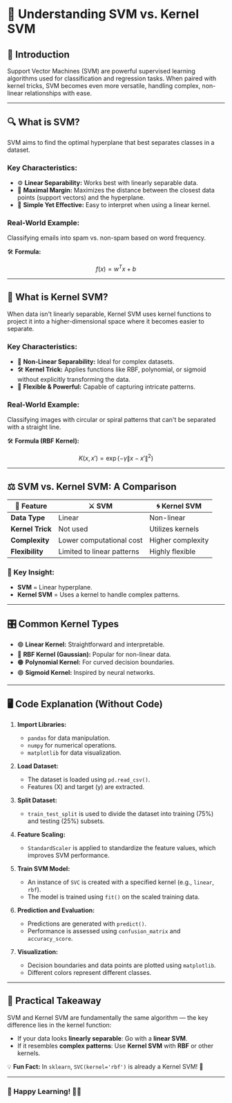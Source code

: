 # 🧠 Understanding SVM vs. Kernel SVM

## 🌟 Introduction

Support Vector Machines (SVM) are powerful supervised learning algorithms used for classification and regression tasks. When paired with kernel tricks, SVM becomes even more versatile, handling complex, non-linear relationships with ease.

---

## 🔍 What is SVM?

SVM aims to find the optimal hyperplane that best separates classes in a dataset.

### Key Characteristics:

- ⚙️ **Linear Separability:** Works best with linearly separable data.
- 📏 **Maximal Margin:** Maximizes the distance between the closest data points (support vectors) and the hyperplane.
- 🚀 **Simple Yet Effective:** Easy to interpret when using a linear kernel.

### Real-World Example:

Classifying emails into spam vs. non-spam based on word frequency.

🛠️ **Formula:**

$$f(x) = w^T x + b$$

---

## 🌌 What is Kernel SVM?

When data isn't linearly separable, Kernel SVM uses kernel functions to project it into a higher-dimensional space where it becomes easier to separate.

### Key Characteristics:

- 🔄 **Non-Linear Separability:** Ideal for complex datasets.
- 🛠️ **Kernel Trick:** Applies functions like RBF, polynomial, or sigmoid without explicitly transforming the data.
- 🎯 **Flexible & Powerful:** Capable of capturing intricate patterns.

### Real-World Example:

Classifying images with circular or spiral patterns that can't be separated with a straight line.

🛠️ **Formula (RBF Kernel):**

$$K(x, x') = \exp(-\gamma \|x - x'\|^2)$$

---

## ⚖️ SVM vs. Kernel SVM: A Comparison

| 🧩 Feature       | ⚔️ SVM                     | 🌀 Kernel SVM     |
| ---------------- | -------------------------- | ----------------- |
| **Data Type**    | Linear                     | Non-linear        |
| **Kernel Trick** | Not used                   | Utilizes kernels  |
| **Complexity**   | Lower computational cost   | Higher complexity |
| **Flexibility**  | Limited to linear patterns | Highly flexible   |

### 🌱 Key Insight:

- **SVM** = Linear hyperplane.
- **Kernel SVM** = Uses a kernel to handle complex patterns.

---

## 🎛️ Common Kernel Types

- 🟢 **Linear Kernel:** Straightforward and interpretable.
- 🔵 **RBF Kernel (Gaussian):** Popular for non-linear data.
- 🟠 **Polynomial Kernel:** For curved decision boundaries.
- 🟣 **Sigmoid Kernel:** Inspired by neural networks.

---

## 🖥️ Code Explanation (Without Code)

1. **Import Libraries:**

   - `pandas` for data manipulation.
   - `numpy` for numerical operations.
   - `matplotlib` for data visualization.

2. **Load Dataset:**

   - The dataset is loaded using `pd.read_csv()`.
   - Features (X) and target (y) are extracted.

3. **Split Dataset:**

   - `train_test_split` is used to divide the dataset into training (75%) and testing (25%) subsets.

4. **Feature Scaling:**

   - `StandardScaler` is applied to standardize the feature values, which improves SVM performance.

5. **Train SVM Model:**

   - An instance of `SVC` is created with a specified kernel (e.g., `linear`, `rbf`).
   - The model is trained using `fit()` on the scaled training data.

6. **Prediction and Evaluation:**

   - Predictions are generated with `predict()`.
   - Performance is assessed using `confusion_matrix` and `accuracy_score`.

7. **Visualization:**

   - Decision boundaries and data points are plotted using `matplotlib`.
   - Different colors represent different classes.

---

## 🎯 Practical Takeaway

SVM and Kernel SVM are fundamentally the same algorithm — the key difference lies in the kernel function:

- If your data looks **linearly separable**: Go with a **linear SVM**.
- If it resembles **complex patterns**: Use **Kernel SVM** with **RBF** or other kernels.

💡 **Fun Fact:** In `sklearn`, `SVC(kernel='rbf')` is already a Kernel SVM! 🎯

---

### 🚀 Happy Learning! 🧠✨


